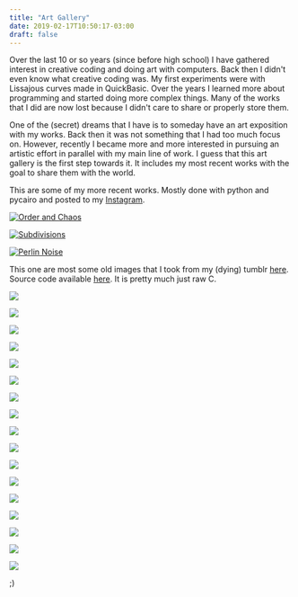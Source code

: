 ```yaml
---
title: "Art Gallery"
date: 2019-02-17T10:50:17-03:00
draft: false
---
```


Over the last 10 or so years (since before high school) I have gathered interest in creative coding and doing art with computers. Back then I didn't even know what creative coding was. My first experiments were with Lissajous curves made in QuickBasic. Over the years I learned more about programming and started doing more complex things. Many of the works that I did are now lost because I didn't care to share or properly store them.

One of the (secret) dreams that I have is to someday have an art exposition with my works. Back then it was not something that I had too much focus on. However, recently I became more and more interested in pursuing an artistic effort in parallel with my main line of work. I guess that this art gallery is the first step towards it. It includes my most recent works with the goal to share them with the world.

This are some of my more recent works. Mostly done with python and pycairo and posted to my [Instagram](https://www.instagram.com/h3nnn4n/).

<div id="gallery" >
    <a href="/images/art/order_and_chaos.png">
        <img src="/images/art/order_and_chaos.png" alt="Order and Chaos" /></p>
    </a>
    <a href="/images/art/subdivisions.png">
        <img src="/images/art/subdivisions.png" alt="Subdivisions" /></p>
    </a>
    <a href="/images/art/vector_field.png">
        <img src="/images/art/vector_field.png" alt="Perlin Noise" /></p>
    </a>
</div>

This one are most some old images that I took from my (dying) tumblr [here](http://chaotic-renan.tumblr.com). Source code available [here](https://github.com/h3nnn4n/strange-attractor-iterator). It is pretty much just raw C.

<div id="gallery_chaotic_renan" >
    <a href="/images/art/strange_attractor_1.png">
        <img src="/images/art/strange_attractor_1.png"/></p>
    </a>
    <a href="/images/art/strange_attractor_2.png">
        <img src="/images/art/strange_attractor_2.png"/></p>
    </a>
    <a href="/images/art/strange_attractor_3.png">
        <img src="/images/art/strange_attractor_3.png"/></p>
    </a>
    <a href="/images/art/strange_attractor_4.png">
        <img src="/images/art/strange_attractor_4.png"/></p>
    </a>
    <a href="/images/art/strange_attractor_5.png">
        <img src="/images/art/strange_attractor_5.png"/></p>
    </a>
    <a href="/images/art/strange_attractor_6.png">
        <img src="/images/art/strange_attractor_6.png"/></p>
    </a>
    <a href="/images/art/strange_attractor_7.png">
        <img src="/images/art/strange_attractor_7.png"/></p>
    </a>
    <a href="/images/art/strange_attractor_8.png">
        <img src="/images/art/strange_attractor_8.png"/></p>
    </a>
    <a href="/images/art/strange_attractor_9.png">
        <img src="/images/art/strange_attractor_9.png"/></p>
    </a>
    <a href="/images/art/strange_attractor_10.png">
        <img src="/images/art/strange_attractor_10.png"/></p>
    </a>
    <a href="/images/art/strange_attractor_11.png">
        <img src="/images/art/strange_attractor_11.png"/></p>
    </a>
    <a href="/images/art/strange_attractor_12.png">
        <img src="/images/art/strange_attractor_12.png"/></p>
    </a>
    <a href="/images/art/strange_attractor_13.png">
        <img src="/images/art/strange_attractor_13.png"/></p>
    </a>
    <a href="/images/art/strange_attractor_14.png">
        <img src="/images/art/strange_attractor_14.png"/></p>
    </a>
    <a href="/images/art/strange_attractor_15.png">
        <img src="/images/art/strange_attractor_15.png"/></p>
    </a>
    <a href="/images/art/strange_attractor16.png">
        <img src="/images/art/strange_attractor16.png"/></p>
    </a>
    <a href="/images/art/strange_attractor_17.png">
        <img src="/images/art/strange_attractor_17.png"/></p>
    </a>
</div>

<link rel="stylesheet" href="https://cdnjs.cloudflare.com/ajax/libs/justifiedGallery/3.7.0/css/justifiedGallery.min.css" />
<script src="https://cdnjs.cloudflare.com/ajax/libs/justifiedGallery/3.7.0/js/jquery.justifiedGallery.min.js"></script>

<script  type="text/javascript">$("#gallery").justifiedGallery();</script>
<script  type="text/javascript">$("#gallery_chaotic_renan").justifiedGallery();</script>

;)

